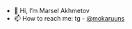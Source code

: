 - 👋 Hi, I’m Marsel Akhmetov
- 📫 How to reach me: tg - [@mokaruuns](https://t.me/mokaruuns)

<!---
mokaruuns/mokaruuns is a ✨ special ✨ repository because its `README.md` (this file) appears on your GitHub profile.
You can click the Preview link to take a look at your changes.
--->
